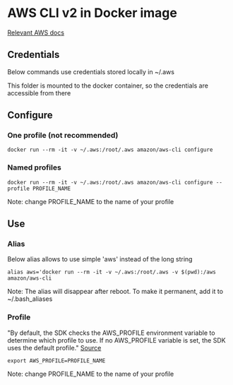 # AWS CLI v2 in Docker image
[Relevant AWS docs](https://docs.aws.amazon.com/cli/latest/userguide/install-cliv2-docker.html)

## Credentials

Below commands use credentials stored locally in ~/.aws

This folder is mounted to the docker container, so the credentials are accessible from there

## Configure

### One profile (not recommended)

`docker run --rm -it -v ~/.aws:/root/.aws amazon/aws-cli configure`

### Named profiles

`docker run --rm -it -v ~/.aws:/root/.aws amazon/aws-cli configure --profile PROFILE_NAME`

Note: change PROFILE_NAME to the name of your profile

## Use

### Alias
Below alias allows to use simple 'aws' instead of the long string

`alias aws='docker run --rm -it -v ~/.aws:/root/.aws -v $(pwd):/aws amazon/aws-cli`

Note: The alias will disappear after reboot.
To make it permanent, add it to ~/.bash_aliases

### Profile

"By default, the SDK checks the AWS_PROFILE environment variable to determine which profile to use. If no AWS_PROFILE variable is set, the SDK uses the default profile."
[Source](https://docs.aws.amazon.com/sdk-for-go/v1/developer-guide/configuring-sdk.html)

`export AWS_PROFILE=PROFILE_NAME`

Note: change PROFILE_NAME to the name of your profile
